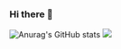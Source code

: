 ### Hi there 👋
![Anurag's GitHub stats](https://github-readme-stats.vercel.app/api?username=guiral97&theme=react&show_icons=true)
<a href="https://www.linkedin.com/in/andresmartinez-dev/">
            <img src="https://cdn.jsdelivr.net/gh/devicons/devicon/icons/linkedin/linkedin-original.svg" />
          </a>
<!--
**Guiral97/Guiral97** is a ✨ _special_ ✨ repository because its `README.md` (this file) appears on your GitHub profile.

Here are some ideas to get you started:

- 🔭 I’m currently working on ...
- 🌱 I’m currently learning ...
- 👯 I’m looking to collaborate on ...
- 🤔 I’m looking for help with ...
- 💬 Ask me about ...
- 📫 How to reach me: ...
- 😄 Pronouns: ...
- ⚡ Fun fact: ...
-->

